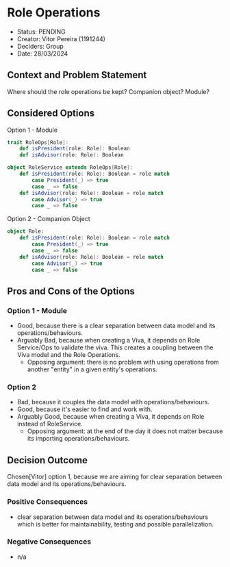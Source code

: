 # Role Operations

* Status: PENDING
* Creator: Vitor Pereira (1191244)
* Deciders: Group
* Date: 28/03/2024

## Context and Problem Statement

Where should the role operations be kept? 
Companion object? 
Module?

## Considered Options

Option 1 - Module
```scala
trait RoleOps[Role]:
    def isPresident(role: Role): Boolean
    def isAdvisor(role: Role): Boolean

object RoleService extends RoleOps[Role]:
    def isPresident(role: Role): Boolean = role match
        case President(_) => true
        case _ => false
    def isAdvisor(role: Role): Boolean = role match
        case Advisor(_) => true
        case _ => false
```

Option 2 - Companion Object
```scala
object Role:
    def isPresident(role: Role): Boolean = role match
        case President(_) => true
        case _ => false
    def isAdvisor(role: Role): Boolean = role match
        case Advisor(_) => true
        case _ => false
```

## Pros and Cons of the Options

### Option 1 - Module

* Good, because there is a clear separation between data model and its operations/behaviours. 
* Arguably Bad, because when creating a Viva, it depends on Role Service/Ops to validate the viva. This creates a coupling between the Viva model and the Role Operations. 
  * Opposing argument: there is no problem with using operations from another "entity" in a given entity's operations. 

### Option 2

* Bad, because it couples the data model with operations/behaviours.
* Good, because it's easier to find and work with.
* Arguably Good, because when creating a Viva, it depends on Role instead of RoleService. 
    * Opposing argument: at the end of the day it does not matter because its importing operations/behaviours.

## Decision Outcome

Chosen[Vitor] option 1, because we are aiming for clear separation between data model and its operations/behaviours.

### Positive Consequences

* clear separation between data model and its operations/behaviours which is better for maintainability, testing and possible parallelization.

### Negative Consequences

* n/a
